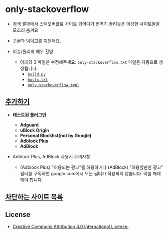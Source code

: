 # only-stackoverflow

- 검색 결과에서 스택오버플로 사이트 긁어다가 번역기 돌려놓은 이상한 사이트들을 모조리 숨겨요

- [구글](https://google.co.kr)과 [덕덕고](https://duckduckgo.com/)를 지원해요.

- 이슈/풀리퀘 매우 환영
    - 아래의 3 파일만 수정해주세요. `only-stackoverflow.txt` 파일은 자동으로 생성됩니다.
        - [`build.py`](build.py)
        - [`hosts.txt`](hosts.txt)
        - [`only-stackoverflow.tmpl`](only-stackoverflow.tmpl)

## [추가하기](https://subscribe.adblockplus.org/?location=https://github.com/RyuaNerin/only-stackoverflow/raw/master/only-stackoverflow.txt&title=only-stackoverflow)

- **테스트된 플러그인**
    - **Adguard**
    - **uBlock Origin**
    - **Personal Blocklist(not by Google)**
    - **Adblock Plus**
    - **AdBlock**

- Adblock Plus, AdBlock 사용시 주의사항
    - (Adblock Plus) "허용되는 광고"를 허용하거나 (AdBlock) "허용할만한 광고" 필터를 구독하면 google.com에서 모든 필터가 적용되지 않습니다. 이를 해제해야 합니다.

## [차단하는 사이트 목록](hosts.txt)

## License

- [Creative Commons Attribution 4.0 International License.](https://creativecommons.org/licenses/by/4.0/)
